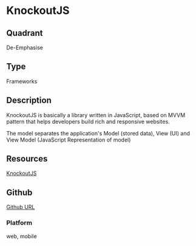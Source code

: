 # KnockoutJS

## Quadrant
De-Emphasise

## Type
Frameworks

## Description
KnockoutJS is basically a library written in JavaScript, based on MVVM pattern that helps developers build rich and responsive websites.  

The model separates the application's Model (stored data), View (UI) and View Model (JavaScript Representation of model)

## Resources
[KnockoutJS](http://knockoutjs.com/)

## Github
[Github URL](https://github.com/knockout/knockout)

### Platform
web, mobile